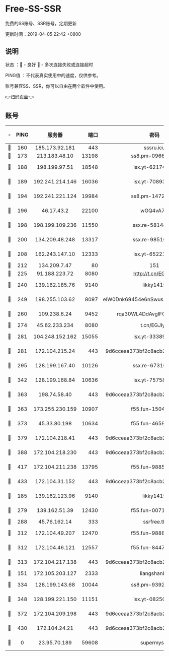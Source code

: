 # Free-SS-SSR

免费的SS账号、SSR账号，定期更新

更新时间：2019-04-05 22:42 +0800

## 说明

状态     ：🙂 - 良好 🙁 - 多次连接失败或连接超时

PING值   ：不代表真实使用中的速度，仅供参考。

账号兼容SS、SSR，你可以自由在两个软件中使用。

👉[扫码页面](https://liesauer.github.io/Free-SS-SSR/)👈

## 账号

|-|PING|服务器|端口|密码|加密方式|区域|
|:----:|:----:|:-----:|-----:|:----:|:----:|:----:|
|🙂|160|185.173.92.181|443|sssru.icu|rc4-md5|RU|
|🙂|173|213.183.48.10|13198|ss8.pm-09661555|rc4-md5|RU|
|🙂|188|198.199.97.51|18548|isx.yt-62174494|aes-256-cfb|US|
|🙂|189|192.241.214.146|16036|isx.yt-70893700|aes-256-cfb|US|
|🙂|194|192.241.221.124|19984|ss8.pm-14722221|aes-256-cfb|US|
|🙂|196|46.17.43.2|22100|wGQ4vA7D|aes-256-gcm|RU|
|🙂|198|198.199.109.236|11550|ssx.re-58148686|aes-256-cfb|US|
|🙂|200|134.209.48.248|13317|ssx.re-98510998|aes-256-cfb|US|
|🙂|208|162.243.147.10|12333|isx.yt-65221310|aes-256-cfb|US|
|🙂|212|134.209.7.47|80|151|chacha20|US|
|🙂|225|91.188.223.72|8080|http://t.cn/EGJIyrl|rc4-md5|RU|
|🙂|240|139.162.185.76|9140|likky1415|aes-256-cfb|DE|
|🙂|249|198.255.103.62|8097|eIW0Dnk69454e6nSwuspv9DmS201tQ0D|aes-256-cfb|US|
|🙂|260|109.238.6.24|9452|rqa30WL4DdAvgIFG6Fs3znzTa|aes-256-cfb|FR|
|🙂|274|45.62.233.234|8080|t.cn/EGJIyrl|rc4-md5|CA|
|🙂|281|104.248.152.162|15055|isx.yt-33389833|aes-256-cfb|SG|
|🙂|281|172.104.215.24|443|9d6cceaa373bf2c8acb22e60b6a58be6|aes-256-cfb|US|
|🙂|295|128.199.167.40|10126|ssx.re-67316869|aes-256-cfb|SG|
|🙂|342|128.199.168.84|10636|isx.yt-75758987|aes-256-cfb|SG|
|🙂|363|198.74.58.40|443|9d6cceaa373bf2c8acb22e60b6a58be6|aes-256-cfb|US|
|🙂|363|173.255.230.159|10907|f55.fun-15045227|aes-256-cfb|US|
|🙂|373|45.33.80.198|10634|f55.fun-46596927|aes-256-cfb|US|
|🙂|379|172.104.218.41|443|9d6cceaa373bf2c8acb22e60b6a58be6|aes-256-cfb|US|
|🙂|388|172.104.218.230|443|9d6cceaa373bf2c8acb22e60b6a58be6|aes-256-cfb|US|
|🙂|417|172.104.211.238|13795|f55.fun-98857408|aes-256-cfb|US|
|🙂|433|172.104.31.152|443|9d6cceaa373bf2c8acb22e60b6a58be6|aes-256-cfb|US|
|🙂|185|139.162.123.96|9140|likky1415|aes-256-cfb|JP|
|🙂|279|139.162.51.39|12430|f55.fun-00710009|aes-256-cfb|SG|
|🙂|288|45.76.162.14|333|ssrfree.tk|rc4|SG|
|🙂|312|172.104.49.207|12470|f55.fun-98888236|aes-256-cfb|SG|
|🙂|312|172.104.46.121|12557|f55.fun-84475038|aes-256-cfb|SG|
|🙂|313|172.104.217.138|443|9d6cceaa373bf2c8acb22e60b6a58be6|aes-256-cfb|US|
|🙁|151|172.105.203.127|2333|liangshanbo|chacha20|JP|
|🙁|334|128.199.143.68|10044|ss8.pm-93920348|aes-256-cfb|SG|
|🙁|348|128.199.221.150|11151|isx.yt-08250100|aes-256-cfb|SG|
|🙁|372|172.104.209.198|443|9d6cceaa373bf2c8acb22e60b6a58be6|aes-256-cfb|US|
|🙁|430|172.104.24.21|443|9d6cceaa373bf2c8acb22e60b6a58be6|aes-256-cfb|US|
|🙁|0|23.95.70.189|59608|supermyssr|chacha20-ietf|US|
